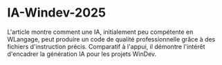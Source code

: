 # IA-Windev-2025
L'article montre comment une IA, initialement peu compétente en WLangage, peut produire un code de qualité professionnelle grâce à des fichiers d'instruction précis. Comparatif à l'appui, il démontre l'intérêt d'encadrer la génération IA pour les projets WinDev.
